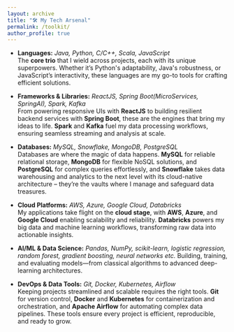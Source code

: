```yaml
---
layout: archive
title: "🛠️ My Tech Arsenal"
permalink: /toolkit/
author_profile: true
---
```


<!-- {% include base_path %}


{% for post in site.portfolio %}
  {% include archive-single.html %}
{% endfor %} -->



- **Languages:** *Java, Python, C/C++, Scala, JavaScript*  
  The **core trio** that I wield across projects, each with its unique superpowers. Whether it’s Python's adaptability, Java's robustness, or JavaScript’s interactivity, these languages are my go-to tools for crafting efficient solutions.

- **Frameworks & Libraries:** *ReactJS, Spring Boot(MicroServices, SpringAI), Spark, Kafka*  
  From powering responsive UIs with **ReactJS** to building resilient backend services with **Spring Boot**, these are the engines that bring my ideas to life. **Spark** and **Kafka** fuel my data processing workflows, ensuring seamless streaming and analysis at scale.

- **Databases:** *MySQL, Snowflake, MongoDB, PostgreSQL*  
  Databases are where the magic of data happens. **MySQL** for reliable relational storage, **MongoDB** for flexible NoSQL solutions, and **PostgreSQL** for complex queries effortlessly, and **Snowflake** takes data warehousing and analytics to the next level with its cloud-native architecture – they’re the vaults where I manage and safeguard data treasures.

- **Cloud Platforms:** *AWS, Azure, Google Cloud, Databricks*  
  My applications take flight on the **cloud stage**, with **AWS**, **Azure**, and **Google Cloud** enabling scalability and reliability. **Databricks** powers my big data and machine learning workflows, transforming raw data into actionable insights.

- **AI/ML & Data Science:** *Pandas, NumPy, scikit-learn, logistic regression, random forest, gradient boosting, neural networks etc.*
  Building, training, and evaluating models—from classical algorithms to advanced deep-learning architectures.

- **DevOps & Data Tools:** *Git, Docker, Kubernetes, Airflow*  
  Keeping projects streamlined and scalable requires the right tools. **Git** for version control, **Docker** and **Kubernetes** for containerization and orchestration, and **Apache Airflow** for automating complex data pipelines. These tools ensure every project is efficient, reproducible, and ready to grow.


